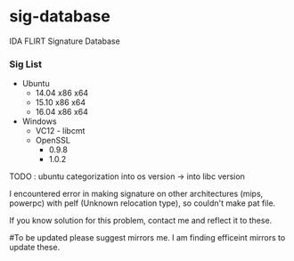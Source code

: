 # sig-database
IDA FLIRT Signature Database

### Sig List

* Ubuntu
 	* 14.04 x86 x64
 	* 15.10 x86 x64
 	* 16.04 x86 x64
* Windows
    * VC12 - libcmt
    * OpenSSL
      * 0.9.8
      * 1.0.2

TODO : ubuntu categorization into os version -> into libc version 

I encountered error in making signature on other architectures (mips, powerpc) with pelf (Unknown relocation type), so couldn't make pat file.

If you know solution for this problem, contact me and reflect it to these.

#To be updated
please suggest mirrors me.
I am finding efficeint mirrors to update these.

